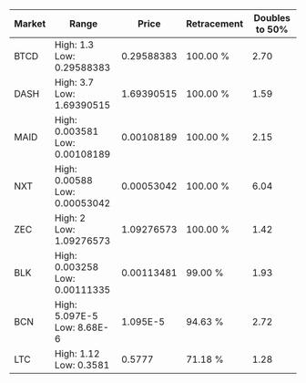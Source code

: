 | Market | Range | Price| Retracement | Doubles to 50% |
| --- | --- | --- | --- | --- |
| BTCD | High: 1.3<br />Low: 0.29588383 | 0.29588383 | 100.00 % | 2.70 |
| DASH | High: 3.7<br />Low: 1.69390515 | 1.69390515 | 100.00 % | 1.59 |
| MAID | High: 0.003581<br />Low: 0.00108189 | 0.00108189 | 100.00 % | 2.15 |
| NXT | High: 0.00588<br />Low: 0.00053042 | 0.00053042 | 100.00 % | 6.04 |
| ZEC | High: 2<br />Low: 1.09276573 | 1.09276573 | 100.00 % | 1.42 |
| BLK | High: 0.003258<br />Low: 0.00111335 | 0.00113481 | 99.00 % | 1.93 |
| BCN | High: 5.097E-5<br />Low: 8.68E-6 | 1.095E-5 | 94.63 % | 2.72 |
| LTC | High: 1.12<br />Low: 0.3581 | 0.5777 | 71.18 % | 1.28 |

